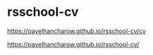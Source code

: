 # rsschool-cv
https://pavelhancharow.github.io/rsschool-cv/cv

https://pavelhancharow.github.io/rsschool-cv/
